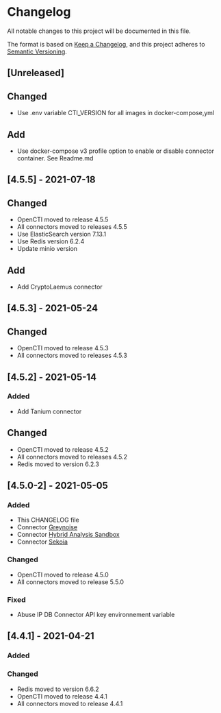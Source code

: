 # Changelog

All notable changes to this project will be documented in this file.

The format is based on [Keep a Changelog](https://keepachangelog.com/en/1.0.0/),
and this project adheres to [Semantic Versioning](https://semver.org/spec/v2.0.0.html).

## [Unreleased]

## Changed

- Use .env variable CTI_VERSION for all images in docker-compose,yml

## Add

- Use docker-compose v3 profile option to enable or disable connector container. See Readme.md 

## [4.5.5] - 2021-07-18

## Changed

- OpenCTI moved to release 4.5.5
- All connectors moved to releases 4.5.5
- Use ElasticSearch version 7.13.1
- Use Redis version 6.2.4
- Update minio version

## Add

- Add CryptoLaemus connector

## [4.5.3] - 2021-05-24

## Changed

- OpenCTI moved to release 4.5.3
- All connectors moved to releases 4.5.3

## [4.5.2] - 2021-05-14

### Added

- Add Tanium connector

## Changed

- OpenCTI moved to release 4.5.2
- All connectors moved to releases 4.5.2
- Redis moved to version 6.2.3

## [4.5.0-2] - 2021-05-05

### Added

- This CHANGELOG file
- Connector [Greynoise](https://www.greynoise.io)
- Connector [Hybrid Analysis Sandbox](https://www.hybrid-analysis.com/)
- Connector [Sekoia](https://www.Sekoia.io)

### Changed

- OpenCTI moved to release 4.5.0
- All connectors moved to release 5.5.0

### Fixed

- Abuse IP DB Connector API key environnement variable

## [4.4.1] - 2021-04-21

### Added

### Changed

- Redis moved to version 6.6.2
- OpenCTI moved to release 4.4.1
- All connectors moved to release 4.4.1
